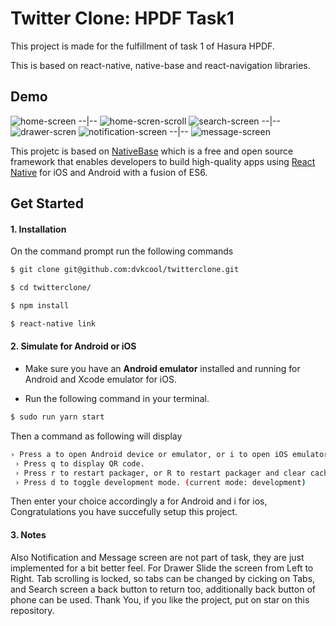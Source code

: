
# Twitter Clone: HPDF Task1
This project is made for the fulfillment of task 1 of Hasura HPDF.

This is based on react-native, native-base and react-navigation libraries.


## Demo



 ![home-screen](./screenshots/screenshot1.png) --|-- ![home-scren-scroll](./screenshots/screenshot2.png)
 ![search-screen](./screenshots/screenshot3.png) --|-- ![drawer-scren](./screenshots/screenshot4.png)
 ![notification-screen](./screenshots/screenshot5.png) --|-- ![message-screen](./screenshots/screenshot6.png)

This projetc is based on [NativeBase](http://nativebase.io/) which is a free and open source framework that enables developers to build high-quality apps using [React Native](https://facebook.github.io/react-native/) for iOS and Android with a fusion of ES6.


## Get Started


#### 1. Installation

On the command prompt run the following commands

```sh
$ git clone git@github.com:dvkcool/twitterclone.git

$ cd twitterclone/

$ npm install

$ react-native link
```


#### 2. Simulate for Android or iOS

*	Make sure you have an **Android emulator** installed and running for Android and Xcode emulator for iOS.

*	Run the following command in your terminal.

```sh
$ sudo run yarn start
```
Then a command as following will display
```sh
› Press a to open Android device or emulator, or i to open iOS emulator.
 › Press q to display QR code.
 › Press r to restart packager, or R to restart packager and clear cache.
 › Press d to toggle development mode. (current mode: development)

```
Then enter your choice accordingly
a for Android and i for ios, Congratulations you have succefully setup this project.
#### 3. Notes
Also Notification and Message screen are not part of task, they are just implemented for a bit better feel.
For Drawer Slide the screen from Left to Right.
Tab scrolling is locked, so tabs can be changed by cicking on Tabs,
and Search screen a back button to return too, additionally back button of phone can be used.
Thank You, if you like the project, put on star on this repository.
